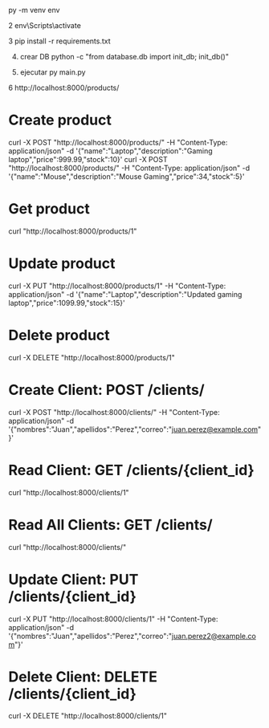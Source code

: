 py -m venv env

2
env\Scripts\activate

3
pip install -r requirements.txt

4. crear DB
python -c "from database.db import init_db; init_db()"

5. ejecutar
py main.py

6
http://localhost:8000/products/


# Create product
curl -X POST "http://localhost:8000/products/" -H "Content-Type: application/json" -d '{"name":"Laptop","description":"Gaming laptop","price":999.99,"stock":10}'
curl -X POST "http://localhost:8000/products/" -H "Content-Type: application/json" -d '{"name":"Mouse","description":"Mouse Gaming","price":34,"stock":5}'

# Get product
curl "http://localhost:8000/products/1"

# Update product
curl -X PUT "http://localhost:8000/products/1" -H "Content-Type: application/json" -d '{"name":"Laptop","description":"Updated gaming laptop","price":1099.99,"stock":15}'

# Delete product
curl -X DELETE "http://localhost:8000/products/1"

# Create Client: POST /clients/
curl -X POST "http://localhost:8000/clients/" -H "Content-Type: application/json" -d '{"nombres":"Juan","apellidos":"Perez","correo":"juan.perez@example.com"}'

# Read Client: GET /clients/{client_id}
curl "http://localhost:8000/clients/1"

# Read All Clients: GET /clients/
curl "http://localhost:8000/clients/"

# Update Client: PUT /clients/{client_id}
curl -X PUT "http://localhost:8000/clients/1" -H "Content-Type: application/json" -d '{"nombres":"Juan","apellidos":"Perez","correo":"juan.perez2@example.com"}'

# Delete Client: DELETE /clients/{client_id}
curl -X DELETE "http://localhost:8000/clients/1"